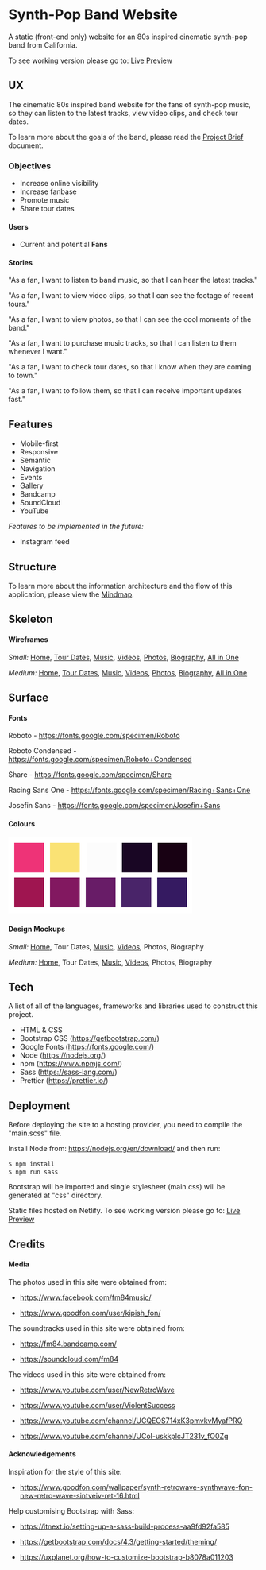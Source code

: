 # Synth-Pop Band Website

A static (front-end only) website for an 80s inspired cinematic synth-pop band from California.

To see working version please go to: [Live Preview](https://hopeful-bardeen-ef0513.netlify.com/)

## UX

The cinematic 80s inspired band website for the fans of synth-pop music, so they can listen to the latest tracks, view video clips, and check tour dates.

To learn more about the goals of the band, please read the [Project Brief](ux/Project_Brief.md) document.

### Objectives

- Increase online visibility
- Increase fanbase
- Promote music
- Share tour dates

#### Users

- Current and potential **Fans**

#### Stories

"As a fan, I want to listen to band music, so that I can hear the latest tracks."

"As a fan, I want to view video clips, so that I can see the footage of recent tours."

"As a fan, I want to view photos, so that I can see the cool moments of the band."

"As a fan, I want to purchase music tracks, so that I can listen to them whenever I want."

"As a fan, I want to check tour dates, so that I know when they are coming to town."

"As a fan, I want to follow them, so that I can receive important updates fast."

## Features

- Mobile-first
- Responsive
- Semantic
- Navigation
- Events
- Gallery
- Bandcamp
- SoundCloud
- YouTube

_Features to be implemented in the future:_

- Instagram feed

## Structure

To learn more about the information architecture and the flow of this application, please view the [Mindmap](ux/v1/Mindmap_v1.png).

## Skeleton

#### Wireframes

_Small:_ [Home](ux/v1/Wireframes/Small/Home.png), [Tour Dates](ux/v1/Wireframes/Small/Tour_Dates.png), [Music](ux/v1/Wireframes/Small/Music.png), [Videos](ux/v1/Wireframes/Small/Videos.png), [Photos](ux/v1/Wireframes/Small/Photos.png), [Biography](ux/v1/Wireframes/Small/Biography.png), [All in One](ux/v1/Wireframes/Small/Wireframe_Small_v1.pdf)

_Medium:_ [Home](ux/v1/Wireframes/Medium/Home.png), [Tour Dates](ux/v1/Wireframes/Medium/Tour_Dates.png), [Music](ux/v1/Wireframes/Medium/Music.png), [Videos](ux/v1/Wireframes/Medium/Videos.png), [Photos](ux/v1/Wireframes/Medium/Photos.png), [Biography](ux/v1/Wireframes/Medium/Biography.png), [All in One](ux/v1/Wireframes/Medium/Wireframe_Medium_v1.pdf)

## Surface

#### Fonts

Roboto - https://fonts.google.com/specimen/Roboto

Roboto Condensed - https://fonts.google.com/specimen/Roboto+Condensed

Share - https://fonts.google.com/specimen/Share

Racing Sans One - https://fonts.google.com/specimen/Racing+Sans+One

Josefin Sans - https://fonts.google.com/specimen/Josefin+Sans

#### Colours

![alt text](ux/v1/Designs/Colours.jpg)

#### Design Mockups

_Small:_ [Home](ux/v1/Designs/Small/Home.jpg), Tour Dates, [Music](ux/v1/Designs/Small/Music.jpg), [Videos](ux/v1/Designs/Small/Videos.png), Photos, Biography

_Medium:_ [Home](ux/v1/Designs/Medium/Home.jpg), Tour Dates, [Music](ux/v1/Designs/Medium/Home.jpg), [Videos](ux/v1/Designs/Medium/Videos.png), Photos, Biography

## Tech

A list of all of the languages, frameworks and libraries used to construct this project.

- HTML & CSS
- Bootstrap CSS (https://getbootstrap.com/)
- Google Fonts (https://fonts.google.com/)
- Node (https://nodejs.org/)
- npm (https://www.npmjs.com/)
- Sass (https://sass-lang.com/)
- Prettier (https://prettier.io/)

## Deployment

Before deploying the site to a hosting provider, you need to compile the "main.scss" file.

Install Node from: https://nodejs.org/en/download/ and then run:

```
$ npm install
$ npm run sass
```

Bootstrap will be imported and single stylesheet (main.css) will be generated at "css" directory.

Static files hosted on Netlify. To see working version please go to: [Live Preview](https://hopeful-bardeen-ef0513.netlify.com/)

## Credits

#### Media

The photos used in this site were obtained from:

- https://www.facebook.com/fm84music/

- https://www.goodfon.com/user/kipish_fon/

The soundtracks used in this site were obtained from:

- https://fm84.bandcamp.com/

- https://soundcloud.com/fm84

The videos used in this site were obtained from:

- https://www.youtube.com/user/NewRetroWave

- https://www.youtube.com/user/ViolentSuccess

- https://www.youtube.com/channel/UCQEOS714xK3pmvkvMyafPRQ

- https://www.youtube.com/channel/UCoI-uskkplcJT231v_fO0Zg

#### Acknowledgements

Inspiration for the style of this site:

- https://www.goodfon.com/wallpaper/synth-retrowave-synthwave-fon-new-retro-wave-sintveiv-ret-16.html

Help customising Bootstrap with Sass:

- https://itnext.io/setting-up-a-sass-build-process-aa9fd92fa585

- https://getbootstrap.com/docs/4.3/getting-started/theming/

- https://uxplanet.org/how-to-customize-bootstrap-b8078a011203
